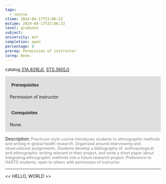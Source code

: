 ```yaml
---
tags:
  - course
ctime: 2024-04-17T23:06:23
mstime: 2024-04-17T23:06:23
level: graduate
subject: 
university: mit
completion: open
percentage: 0
prereq: Permission of instructor
coreq: None.
---
```


catalog [21A.829[J]](http://student.mit.edu/catalog/m21Aa.html#21A.829), [STS.360[J]](http://student.mit.edu/catalog/mSTSb.html#STS.360)

<span style="display: block; padding: 15px; background-color: rgb(100, 100, 100, 0.2);"><font id="m_prereq2128_0" style="display: block; font-family: Arial, sans-serif; font-weight: bold; padding: 5px">Prerequisites</font><br><span id="prereq2128_0">Permission of instructor</span></span>
<span style="display: block; padding: 15px; background-color: rgb(100, 100, 100, 0.2);"><font id="m_coreq2128_0" style="display: block; font-family: Arial, sans-serif; font-weight: bold; padding: 5px">Corequisites</font><br><span id="coreq2128_0">None.</span></span>

<font style="">Description:</font>
<font style="color: grey; font-size: 0.8rem;">Practicum style course introduces students to ethnographic methods and writing in global health research. Organized around interviewing and observational assignments. Students develop a bibliography of  anthropological and ethnographic writing relevant to their project, and write a short paper about integrating ethnographic methods into a future research project. Preference to HASTS students; open to others with permission of instructor.</font>



---

<< HELLO, WORLD >>
